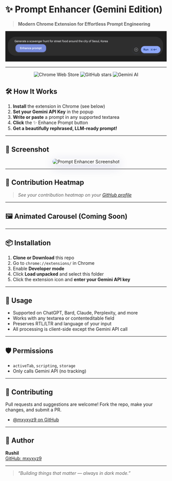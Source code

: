 # ✨ Prompt Enhancer (Gemini Edition)

> **Modern Chrome Extension for Effortless Prompt Engineering**

![Prompt Enhancer Screenshot](ss.png)

---

<p align="center">
  <img src="https://img.shields.io/chrome-web-store/v/your-extension-id?color=7e9cff&label=Chrome%20Web%20Store" alt="Chrome Web Store">
  <img src="https://img.shields.io/github/stars/mxyxyz9/LLM-Prompt-Enhancer-main?style=social" alt="GitHub stars">
  <img src="https://img.shields.io/badge/Powered%20by-Gemini-blueviolet?logo=googlechrome" alt="Gemini AI">
</p>





## 🛠️ How It Works

1. **Install** the extension in Chrome (see below)
2. **Set your Gemini API Key** in the popup
3. **Write or paste** a prompt in any supported textarea
4. **Click** the ✨ Enhance Prompt button
5. **Get a beautifully rephrased, LLM-ready prompt!**

---

## 📸 Screenshot

<p align="center">
  <img src="Screenshot 2025-07-22 at 9.36.24 PM.png" alt="Prompt Enhancer Screenshot" width="420" style="border-radius:18px;box-shadow:0 8px 32px rgba(31,38,135,0.18);">
</p>

---

## 🧩 Contribution Heatmap

<!--
[![](https://ghchart.rshah.org/mxyxyz9)](https://github.com/mxyxyz9)
-->
> _See your contribution heatmap on your [GitHub profile](https://github.com/mxyxyz9)_

---

## 🖼️ Animated Carousel (Coming Soon)

<!--
[//]: # (Animated carousel of features/screenshots goes here)
-->

---

## 📦 Installation

1. **Clone or Download** this repo
2. Go to `chrome://extensions/` in Chrome
3. Enable **Developer mode**
4. Click **Load unpacked** and select this folder
5. Click the extension icon and **enter your Gemini API key**

---

## 📝 Usage

- Supported on ChatGPT, Bard, Claude, Perplexity, and more
- Works with any textarea or contenteditable field
- Preserves RTL/LTR and language of your input
- All processing is client-side except the Gemini API call

---

## 🛡️ Permissions
- `activeTab`, `scripting`, `storage`
- Only calls Gemini API (no tracking)

---

## 🤝 Contributing

Pull requests and suggestions are welcome! Fork the repo, make your changes, and submit a PR.

- [@mxyxyz9 on GitHub](https://github.com/mxyxyz9/)

---

## 👤 Author

**Rushil**  
[GitHub: mxyxyz9](https://github.com/mxyxyz9/)

---

> _“Building things that matter — always in dark mode.”_




